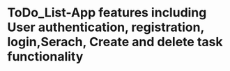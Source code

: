 # ToDo_List-App features including User authentication, registration, login,Serach, Create and delete task functionality

